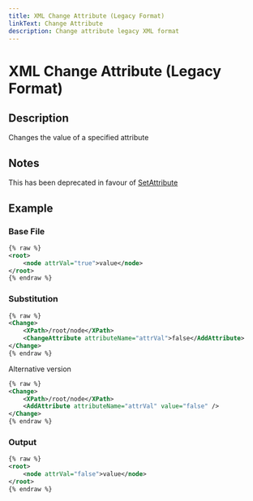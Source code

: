 ```yaml
---
title: XML Change Attribute (Legacy Format)
linkText: Change Attribute
description: Change attribute legacy XML format
---
```


# XML Change Attribute (Legacy Format)

## Description

Changes the value of a specified attribute

## Notes

This has been deprecated in favour of [SetAttribute](../set-attribute)

## Example

### Base File

```XML
{% raw %}
<root>
    <node attrVal="true">value</node>
</root>
{% endraw %}
```

### Substitution

```XML
{% raw %}
<Change>
    <XPath>/root/node</XPath>
    <ChangeAttribute attributeName="attrVal">false</AddAttribute>
</Change>
{% endraw %}
```

Alternative version

```XML
{% raw %}
<Change>
    <XPath>/root/node</XPath>
    <AddAttribute attributeName="attrVal" value="false" />
</Change>
{% endraw %}
```

### Output

```XML
{% raw %}
<root>
    <node attrVal="false">value</node>
</root>
{% endraw %}
```
